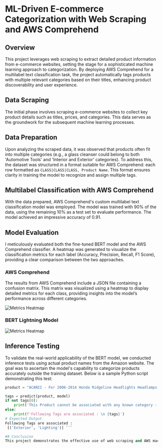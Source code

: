 # ML-Driven E-commerce Categorization with Web Scraping and AWS Comprehend

## Overview
This project leverages web scraping to extract detailed product information from e-commerce websites, setting the stage for a sophisticated machine learning approach to categorization. By deploying AWS Comprehend for a multilabel text classification task, the project automatically tags products with multiple relevant categories based on their titles, enhancing product discoverability and user experience.

## Data Scraping
The initial phase involves scraping e-commerce websites to collect key product details such as titles, prices, and categories. This data serves as the groundwork for the subsequent machine learning processes.

## Data Preparation
Upon analyzing the scraped data, it was observed that products often fit into multiple categories (e.g., a glass cleanser could belong to both 'Automotive Tools' and 'Interior and Exterior' categories). To address this, the dataset was structured in a format suitable for AWS Comprehend: each row formatted as `CLASS|CLASS|CLASS, Product Name`. This format ensures clarity in training the model to recognize and assign multiple tags.

## Multilabel Classification with AWS Comprehend
With the data prepared, AWS Comprehend's custom multilabel text classification model was employed. The model was trained with 90% of the data, using the remaining 10% as a test set to evaluate performance. The model achieved an impressive accuracy of 0.91.

## Model Evaluation
I meticulously evaluated both the fine-tuned BERT model and the AWS Comprehend classifier. A heatmap was generated to visualize the classification metrics for each label (Accuracy, Precision, Recall, F1 Score), providing a clear comparison between the two approaches.

### AWS Comprehend
The results from AWS Comprehend include a JSON file containing a confusion matrix. This matrix was visualized using a heatmap to display detailed metrics for each class, providing insights into the model’s performance across different categories.

![Metrics Heatmap](https://github.com/Maryamahmadii/ML-Driven-E-commerce-Categorization-with-Web-Scraping/blob/main/Images/AWS_metrics_heatmap.png)

### BERT Lightning Model

![Metrics Heatmap](https://github.com/Maryamahmadii/ML-Driven-E-commerce-Categorization-with-Web-Scraping/blob/main/Images/BERT_metrics_heatmap.png)


## Inference Testing
To validate the real-world applicability of the BERT model, we conducted inference tests using actual product names from the Amazon website. The goal was to ascertain the model's capability to categorize products accurately outside the training dataset. Below is a sample Python script demonstrating this test:

```python
product = "ACANII - For 2006-2014 Honda Ridgeline Headlights Headlamps Replacement 06-14 Driver + Passenger Side"

tags = predict(product, model)
if not tags[0]:
    print('This Product cannot be associated with any known category - Please review to see if a new category is required')
else:
    print(f'Following Tags are associated : \n {tags}')
# Expected Output
Following Tags are associated : 
 [('Exterior', 'Lighting')] ```

## Conclusion
This project demonstrates the effective use of web scraping and AWS machine learning tools to implement a multilabel classification system in e-commerce. Such systems can significantly enhance the accuracy of product categorization, improving both the end-user experience and backend management of product listings.

